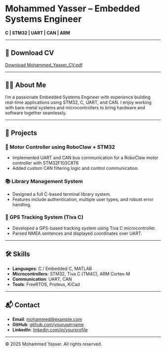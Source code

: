 # Mohammed Yasser – Embedded Systems Engineer

**C | STM32 | UART | CAN | ARM**

---

## 📄 Download CV

[Download Mohammed_Yasser_CV.pdf](https://drive.google.com/file/d/1RDpWaT1tCiAURiblGLI-a3P0qAYhDRMl/view?usp=sharing)

---

## 🧑‍💻 About Me

I’m a passionate Embedded Systems Engineer with experience building real-time applications using STM32, C, UART, and CAN. I enjoy working with bare-metal systems and microcontrollers to bring hardware and software together seamlessly.

---

## 🚀 Projects

### 🔧 Motor Controller using RoboClaw + STM32
- Implemented UART and CAN bus communication for a RoboClaw motor controller with STM32F103C8T6
- Added custom CAN filtering logic and control communication.

### 📚 Library Management System
- Designed a full C-based terminal library system.
- Features include authentication, multiple user types, and robust error handling.

### 📍 GPS Tracking System (Tiva C)
- Developed a GPS-based tracking system using Tiva C microcontroller.
- Parsed NMEA sentences and displayed coordinates over UART.

---

## 🛠️ Skills

- **Languages**: C / Embedded C, MATLAB  
- **Microcontrollers**: STM32, Tiva C (TM4C), ARM Cortex-M  
- **Communication**: UART, CAN  
- **Tools**: FreeRTOS, Proteus, KiCad

---

## 📬 Contact

- **Email**: [mohammed@example.com](mailto:mohammed@example.com)  
- **GitHub**: [github.com/yourusername](https://github.com/yourusername)  
- **LinkedIn**: [linkedin.com/in/yourprofile](https://linkedin.com/in/yourprofile)

---

© 2025 Mohammed Yasser. All rights reserved.
